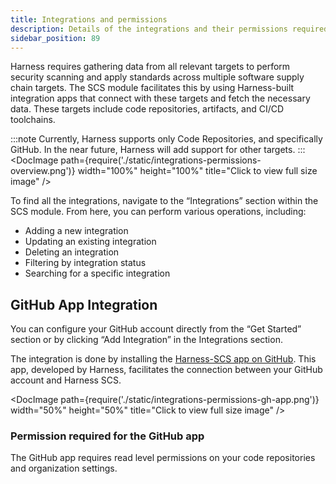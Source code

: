 ```yaml
---
title: Integrations and permissions
description: Details of the integrations and their permissions required
sidebar_position: 89
---
```


Harness requires gathering data from all relevant targets to perform security scanning and apply standards across multiple software supply chain targets. The SCS module facilitates this by using Harness-built integration apps that connect with these targets and fetch the necessary data. These targets include code repositories, artifacts, and CI/CD toolchains. 

:::note
Currently, Harness supports only Code Repositories, and specifically GitHub. In the near future, Harness will add support for other targets.
:::
<DocImage path={require('./static/integrations-permissions-overview.png')} width="100%" height="100%" title="Click to view full size image" />

To find all the integrations, navigate to the “Integrations” section within the SCS module. From here, you can perform various operations, including:



* Adding a new integration
* Updating an existing integration
* Deleting an integration
* Filtering by integration status
* Searching for a specific integration


## GitHub App Integration

You can configure your GitHub account directly from the “Get Started” section or by clicking “Add Integration” in the Integrations section.

The integration is done by installing the [Harness-SCS app on GitHub](https://github.com/apps/harness-ssca). This app, developed by Harness, facilitates the connection between your GitHub account and Harness SCS.
    

<DocImage path={require('./static/integrations-permissions-gh-app.png')} width="50%" height="50%" title="Click to view full size image" />


### Permission required for the GitHub app

The GitHub app requires read level permissions on your code repositories and organization settings.
